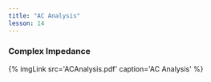 ```yaml
---
title: "AC Analysis"
lesson: 14
---
```


### Complex Impedance
<div class='flex'>
	{% imgLink src='ACAnalysis.pdf' caption='AC Analysis' %}
</div>

